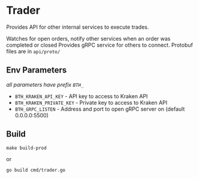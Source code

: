 # Trader

Provides API for other internal services to execute trades.

Watches for open orders, notify other services when an order was completed or closed
Provides gRPC service for others to connect. Protobuf files are in `api/proto/`

## Env Parameters


_all parameters have prefix `BTH_`_

* `BTH_KRAKEN_API_KEY` - API key to access to Kraken API
* `BTH_KRAKEN_PRIVATE_KEY` - Private key to access to Kraken API
* `BTH_GRPC_LISTEN` - Address and port to open gRPC server on (default 0.0.0.0:5500)

## Build

    make build-prod

or 

    go build cmd/trader.go